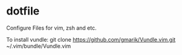 dotfile
=======

Configure Files for vim, zsh and etc.

To install vundle:
    git clone https://github.com/gmarik/Vundle.vim.git ~/.vim/bundle/Vundle.vim
